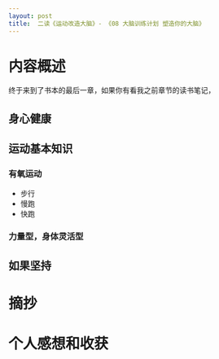 ```yaml
---
layout: post
title:  二读《运动改造大脑》- 《08 大脑训练计划 塑造你的大脑》
---
```

# 内容概述

终于来到了书本的最后一章，如果你有看我之前章节的读书笔记，

## 身心健康

## 运动基本知识
### 有氧运动
- 步行
- 慢跑
- 快跑
### 力量型，身体灵活型

## 如果坚持

# 摘抄

# 个人感想和收获
<!--stackedit_data:
eyJoaXN0b3J5IjpbMTA1MTU1NjgzLDE0MjYwMDM1OTgsMTgyOD
I3NDYwN119
-->